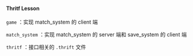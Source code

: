 #### Thritf Lesson

`game` ：实现 match_system 的 client 端

`match_system` ：实现 match_system 的 server 端和 save_system 的 client 端

`thritf` ：接口相关的 `.thrift` 文件
